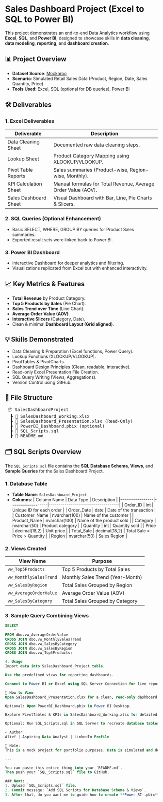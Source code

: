 # Sales Dashboard Project (Excel to SQL to Power BI)

This project demonstrates an end-to-end Data Analytics workflow using **Excel**, **SQL**, and **Power BI**, designed to showcase skills in **data cleaning**, **data modeling**, **reporting**, and **dashboard creation**.

## 📊 Project Overview
- **Dataset Source**: [Mockaroo](https://mockaroo.com/)
- **Scenario**: Simulated Retail Sales Data (Product, Region, Date, Sales Quantity, Price)
- **Tools Used**: Excel, SQL (optional for DB queries), Power BI

## 🛠 Deliverables
### 1. Excel Deliverables
| Deliverable | Description |
|-------------|-------------|
| Data Cleaning Sheet | Documented raw data cleaning steps. |
| Lookup Sheet | Product Category Mapping using XLOOKUP/VLOOKUP. |
| Pivot Table Reports | Sales summaries (Product-wise, Region-wise, Monthly). |
| KPI Calculation Sheet | Manual formulas for Total Revenue, Average Order Value (AOV). |
| Sales Dashboard Sheet | Visual Dashboard with Bar, Line, Pie Charts & Slicers. |

### 2. SQL Queries (Optional Enhancement)
- Basic SELECT, WHERE, GROUP BY queries for Product Sales summaries.
- Exported result sets were linked back to Power BI.

### 3. Power BI Dashboard
- Interactive Dashboard for deeper analytics and filtering.
- Visualizations replicated from Excel but with enhanced interactivity.

## 📈 Key Metrics & Features
- **Total Revenue** by Product Category.
- **Top 5 Products by Sales** (Pie Chart).
- **Sales Trend over Time** (Line Chart).
- **Average Order Value (AOV)**.
- **Interactive Slicers** (Category, Date).
- Clean & minimal **Dashboard Layout (Grid aligned)**.

## 💡 Skills Demonstrated
- Data Cleaning & Preparation (Excel functions, Power Query).
- Lookup Functions (XLOOKUP/VLOOKUP).
- PivotTables & PivotCharts.
- Dashboard Design Principles (Clean, readable, interactive).
- Read-only Excel Presentation File Creation.
- SQL Query Writing (Views, Aggregations).
- Version Control using GitHub.

## 📂 File Structure
<pre> 📦 SalesDashboardProject 
  ┣ 📄 SalesDashboard_Working.xlsx 
  ┣ 📄 SalesDashboard_Presentation.xlsx (Read-Only) 
  ┣ 📄 PowerBI_Dashboard.pbix (optional) 
  ┣ 📄 SQL_Scripts.sql 
  ┣ 📄 README.md 
</pre>

## 🗂️ SQL Scripts Overview

The `SQL_Scripts.sql` file contains the **SQL Database Schema**, **Views**, and **Sample Queries** for the Sales Dashboard Project.

### 1. Database Table
- **Table Name**: `SalesDashboard_Project`
- **Columns**:
  | Column Name     | Data Type          | Description                        |
  |-----------------|-------------------|------------------------------------|
  | Order_ID         | int                | Unique ID for each order           |
  | Order_Date       | date               | Date of the transaction            |
  | Customer_Name    | nvarchar(100)      | Name of the customer               |
  | Product_Name     | nvarchar(100)      | Name of the product sold           |
  | Category         | nvarchar(50)       | Product category                   |
  | Quantity         | int                | Quantity sold                      |
  | Price            | decimal(18,2)      | Unit price                         |
  | Total_Sale       | decimal(18,2)      | Total Sale = Price × Quantity      |
  | Region           | nvarchar(50)       | Sales Region                       |

### 2. Views Created
| View Name                | Purpose                                  |
|--------------------------|------------------------------------------|
| `vw_Top5Products`         | Top 5 Products by Total Sales            |
| `vw_MonthlySalesTrend`    | Monthly Sales Trend (Year-Month)         |
| `vw_SalesByRegion`        | Total Sales Grouped by Region            |
| `vw_AverageOrderValue`    | Average Order Value (AOV)                |
| `vw_SalesByCategory`      | Total Sales Grouped by Category          |

### 3. Sample Query Combining Views
```sql
SELECT        
    *
FROM dbo.vw_AverageOrderValue
CROSS JOIN dbo.vw_MonthlySalesTrend
CROSS JOIN dbo.vw_SalesByCategory
CROSS JOIN dbo.vw_SalesByRegion
CROSS JOIN dbo.vw_Top5Products;

4. Usage
Import data into SalesDashboard_Project table.

Use the predefined views for reporting dashboards.

Connect to Power BI or Excel using SQL Server Connection for live reporting.

🚀 How to View
Open SalesDashboard_Presentation.xlsx for a clean, read-only dashboard.

Optional: Open PowerBI_Dashboard.pbix in Power BI Desktop.

Explore PivotTables & KPIs in SalesDashboard_Working.xlsx for detailed steps.

Optional: Run SQL_Scripts.sql in SQL Server to recreate database tables and views.

✍ Author
Alief | Aspiring Data Analyst | LinkedIn Profile

📢 Note:
This is a mock project for portfolio purposes. Data is simulated and does not reflect real business information.

---

You can paste this entire thing into your `README.md`.  
Then push your `SQL_Scripts.sql` file to GitHub.

### Next:
1. Upload `SQL_Scripts.sql` file.
2. Commit message: `Add SQL Scripts for Database Schema & Views`.
3. After that, do you want me to guide how to create **Power BI .pbix** file structure for GitHub?

